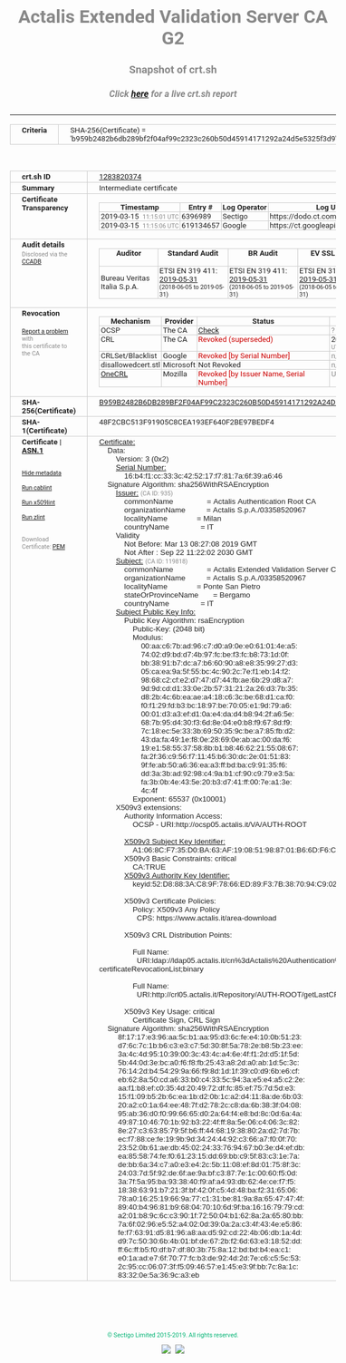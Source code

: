 # Actalis Extended Validation Server CA G2
### Snapshot of crt.sh
##### Click [here](https://crt.sh/?q=B959B2482B6DB289BF2F04AF99C2323C260B50D45914171292A24D5E5325F3D9) for a live crt.sh report

---
<!DOCTYPE HTML PUBLIC "-//W3C//DTD HTML 4.0 Transitional//EN">
<HTML>
<HEAD>
  <META http-equiv="Content-Type" content="text/html; charset=UTF-8">
  <TITLE>crt.sh | b959b2482b6db289bf2f04af99c2323c260b50d45914171292a24d5e5325f3d9</TITLE>
  <META name="description" content="Free CT Log Certificate Search Tool from Sectigo (formerly Comodo CA)">
  <META name="keywords" content="crt.sh, CT, Certificate Transparency, Certificate Search, SSL Certificate, Sectigo, Comodo CA">
  <LINK href="//fonts.googleapis.com/css?family=Roboto+Mono|Roboto:400,400i,700,700i" rel="stylesheet">
  <STYLE type="text/css">
    a {
      white-space: nowrap;
    }
    body {
      color: #888888;
      font: 12pt Roboto, sans-serif;
      padding-top: 10px;
      text-align: center
    }
    form {
      margin: 0px
    }
    span {
      border-radius: 10px
    }
    span.heading {
      color: #888888;
      font: 12pt Roboto, sans-serif
    }
    span.title {
      background-color: #00B373;
      color: #FFFFFF;
      font: bold 18pt Roboto, sans-serif;
      padding: 0px 5px
    }
    span.text {
      color: #888888;
      font: 10pt Roboto, sans-serif
    }
    span.whiteongrey {
      background-color: #D9D9D6;
      color: #FFFFFF;
      font: bold 18pt Roboto, sans-serif;
      padding: 0px 5px
    }
    table {
      border-collapse: collapse;
      color: #222222;
      font: 10pt Roboto, sans-serif;
      margin-left: auto;
      margin-right: auto
    }
    table.options {
      border: none;
      margin-left: 10px
    }
    td, th {
      border: 1px solid #CCCCCC;
      padding: 0px 2px;
      text-align: left;
      vertical-align: top
    }
    td.outer, th.outer {
      border: 1px solid #CCCCCC;
      padding: 2px 20px;
      text-align: left
    }
    th.heading {
      color: #888888;
      font: bold italic 12pt Roboto, sans-serif;
      padding: 20px 0px 0px;
      text-align: center
    }
    th.options, td.options {
      border: none;
      vertical-align: middle
    }
    td.text {
      font: 10pt "Roboto Mono", sans-serif;
      padding: 2px 20px
    }
    td.heading {
      border: none;
      color: #888888;
      font: 12pt Roboto, sans-serif;
      padding-top: 20px;
      text-align: center
    }
    table.lint td, th {
      text-align: center
    }
    .button {
      background-color: #00B373;
      border-radius: 10px;
      color: #FFFFFF;
      font: bold 13pt Roboto, sans-serif
    }
    .copyright {
      font: 8pt Roboto, sans-serif;
      color: #00B373
    }
    .input {
      border: 1px solid #888888;
      font-weight: bold;
      text-align: center
    }
    .small {
      font: 8pt Roboto, sans-serif;
      color: #888888
    }
    .error {
      background-color: #FFDFDF;
      color: #CC0000;
      font-weight: bold
    }
    .fatal {
      background-color: #0000AA;
      color: #FFFFFF;
      font-weight: bold
    }
    .notice {
      background-color: #FFFFDF;
      color: #606000
    }
    .warning {
      background-color: #FFEFDF;
      color: #DF6000
    }
  </STYLE>
</HEAD>
<BODY>

<TABLE>
  <TR>
    <TH class="outer">Criteria</TH>
    <TD class="outer">SHA-256(Certificate) = 'b959b2482b6db289bf2f04af99c2323c260b50d45914171292a24d5e5325f3d9'</TD>
  </TR>
</TABLE>
<BR>
<TABLE>
  <TR>
    <TH class="outer">crt.sh ID</TH>
    <TD class="outer"><A href="?id=1283820374">1283820374</A></TD>
  </TR>
  <TR>
    <TH class="outer">Summary</TH>
    <TD class="outer">Intermediate certificate</TD>
  </TR>
  <TR>
    <TH class="outer">Certificate<BR>Transparency</TH>
    <TD class="outer">
<TABLE class="options" style="margin-left:0px">
  <TR>
    <TH>Timestamp</TH>
    <TH>Entry #</TH>
    <TH>Log Operator</TH>
    <TH>Log URL</TH>
  </TR>
  <TR>
    <TD>2019-03-15&nbsp; <FONT class="small">11:15:01 UTC</FONT></TD>
    <TD>6396989</TD>
    <TD>Sectigo</TD>
    <TD>https://dodo.ct.comodo.com</TD>
  </TR>
  <TR>
    <TD>2019-03-15&nbsp; <FONT class="small">11:15:06 UTC</FONT></TD>
    <TD>619134657</TD>
    <TD>Google</TD>
    <TD>https://ct.googleapis.com/rocketeer</TD>
  </TR>
</TABLE>
    </TD>
  </TR>
  <TR>
    <TH class="outer">Audit details<BR>
      <DIV class="small" style="padding-top:3px">Disclosed via the
        <A href="//ccadb-public.secure.force.com/mozilla/PublicAllIntermediateCerts" target="_blank">CCADB</A></DIV>
    </TH>
    <TD class="outer">
<TABLE class="options" style="margin-left:0px">
  <TR>
    <TH>Auditor</TH>
    <TH>Standard Audit</TH>
    <TH>BR Audit</TH>
    <TH>EV SSL Audit</TH>
    <TH>Documents</TH>
    <TH>CCADB</TH>
    <TH>Root Owner / Certificate</TH>
  </TR>
  <TR>
    <TD style="vertical-align:middle">Bureau Veritas Italia S.p.A.</TD>
    <TD>ETSI EN 319 411:
      <A href="https://www.actalis.it/documenti-en/actalisca_audit_statement_2019.aspx" target="_blank">2019-05-31</A>
      <BR><FONT style="font-size:8pt">(2018-06-05 to 2019-05-31)</FONT></TD>
    <TD>ETSI EN 319 411:
      <A href="https://www.actalis.it/documenti-en/actalisca_audit_statement_2019.aspx" target="_blank">2019-05-31</A>
      <BR><FONT style="font-size:8pt">(2018-06-05 to 2019-05-31)</FONT></TD>
    <TD>ETSI EN 319 411:
      <A href="https://www.actalis.it/documenti-en/actalisca_audit_statement_2019.aspx" target="_blank">2019-05-31</A>
      <BR><FONT style="font-size:8pt">(2018-06-05 to 2019-05-31)</FONT></TD>
    <TD>
      <A href="https://www.actalis.it/documenti-en/cps_for_ssl_server_and_code_signing_en.aspx" target="blank">CP</A>
      <A href="https://www.actalis.it/documenti-en/cps_for_ssl_server_and_code_signing_en.aspx" target="blank">CPS</A>
    </TD>
    <TD><A href="//ccadb.force.com/0011J00001MmMWnQAN" target="_blank">0011J00001MmMWnQAN</A></TD>
    <TD><A href="/?id=673162">Actalis</A></TD>
  </TR>
</TABLE>
    </TD>
  </TR>
  <TR>
    <TH class="outer">Revocation<BR><BR>
      <DIV class="small" style="padding-top:3px"><A href="?id=1283820374&opt=problemreporting">Report a problem</A> with<BR>this certificate to the CA</DIV></TH>
    <TD class="outer">
      <TABLE class="options" style="margin-left:0px">
        <TR>
          <TH>Mechanism</TH>
          <TH>Provider</TH>
          <TH>Status</TH>
          <TH>Revocation Date</TH>
          <TH>Last Observed in CRL</TH>
          <TH>Last Checked <SPAN style="color:#CC0000;vertical-align:middle;font-size:70%;font-weight:normal">(Error)</SPAN></TH>
        </TR>
        <TR>
          <TD>OCSP</TD>
          <TD>The CA</TD>
          <TD><A href="?id=1283820374&opt=ocsp">Check</A></TD>
          <TD><SPAN style="color:#888888">?</SPAN></TD>
          <TD><SPAN style="color:#888888">n/a</SPAN></TD>
          <TD><SPAN style="color:#888888">?</SPAN></TD>
        </TR>
        <TR>
          <TD>CRL</TD>
          <TD>The CA</TD>
          <TD><SPAN style="color:#CC0000">Revoked (superseded)</SPAN></TD><TD>2019-03-19&nbsp; <FONT class="small">07:43:38 UTC</FONT></TD><TD>2019-10-18&nbsp; <FONT class="small">09:24:07 UTC</FONT></TD><TD>2019-12-04&nbsp; <FONT class="small">17:11:32 UTC</FONT></TD>
        </TR>
        <TR>
          <TD>CRLSet/Blacklist</TD>
          <TD>Google</TD>
          <TD><SPAN style="color:#CC0000">Revoked [by Serial Number]</SPAN></TD>
          <TD><SPAN style="color:#888888">n/a</SPAN></TD>
          <TD><SPAN style="color:#888888">n/a</SPAN></TD>
          <TD><SPAN style="color:#888888">n/a</SPAN></TD>
        </TR>
        <TR>
          <TD>disallowedcert.stl</TD>
          <TD>Microsoft</TD>
          <TD>Not Revoked</TD>
          <TD><SPAN style="color:#888888">n/a</SPAN></TD>
          <TD><SPAN style="color:#888888">n/a</SPAN></TD>
          <TD><SPAN style="color:#888888">n/a</SPAN></TD>
        </TR>
        <TR>
          <TD><A href="/mozilla-onecrl" target="_blank">OneCRL</A></TD>
          <TD>Mozilla</TD>
          <TD><SPAN style="color:#CC0000">Revoked [by Issuer Name, Serial Number]</SPAN></TD><TD><SPAN style="color:#888888">Unknown</SPAN></TD>
          <TD><SPAN style="color:#888888">n/a</SPAN></TD>
          <TD><SPAN style="color:#888888">n/a</SPAN></TD>
        </TR>
      </TABLE>
    </TD>
  </TR>
  <TR>
    <TH class="outer">SHA-256(Certificate)</TH>
    <TD class="outer"><A href="//censys.io/certificates/b959b2482b6db289bf2f04af99c2323c260b50d45914171292a24d5e5325f3d9">B959B2482B6DB289BF2F04AF99C2323C260B50D45914171292A24D5E5325F3D9</A></TD>
  </TR>
  <TR>
    <TH class="outer">SHA-1(Certificate)</TH>
    <TD class="outer">48F2CBC513F91905C8CEA193EF640F2BE97BEDF4</TD>
  </TR>
  <TR>
    <TH class="outer">Certificate | <A href="?asn1=1283820374">ASN.1</A>
      <SPAN class="small"><BR>
      <BR><BR><A href="?id=1283820374&opt=nometadata">Hide metadata</A>
      <BR><BR><A href="?id=1283820374&opt=cablint">Run cablint</A>
      <BR><BR><A href="?id=1283820374&opt=x509lint">Run x509lint</A>
      <BR><BR><A href="?id=1283820374&opt=zlint">Run zlint</A>
      <BR><BR><BR>Download Certificate: <A href="?d=1283820374">PEM</A>
      </SPAN>
    </TH>
    <TD class="text"><A href="?d=1283820374">Certificate:</A><BR>&nbsp;&nbsp;&nbsp;&nbsp;Data:<BR>&nbsp;&nbsp;&nbsp;&nbsp;&nbsp;&nbsp;&nbsp;&nbsp;Version:&nbsp;3&nbsp;(0x2)<BR>&nbsp;&nbsp;&nbsp;&nbsp;&nbsp;&nbsp;&nbsp;&nbsp;<A href="?serial=16b4f1cc333c425217f7817a6f39a646">Serial&nbsp;Number:</A><BR>&nbsp;&nbsp;&nbsp;&nbsp;&nbsp;&nbsp;&nbsp;&nbsp;&nbsp;&nbsp;&nbsp;&nbsp;16:b4:f1:cc:33:3c:42:52:17:f7:81:7a:6f:39:a6:46<BR>&nbsp;&nbsp;&nbsp;&nbsp;Signature&nbsp;Algorithm:&nbsp;sha256WithRSAEncryption<BR>&nbsp;&nbsp;&nbsp;&nbsp;&nbsp;&nbsp;&nbsp;&nbsp;<A href="?caid=935">Issuer:</A> <SPAN class="small">(CA ID: 935)</SPAN><BR>&nbsp;&nbsp;&nbsp;&nbsp;&nbsp;&nbsp;&nbsp;&nbsp;&nbsp;&nbsp;&nbsp;&nbsp;commonName&nbsp;&nbsp;&nbsp;&nbsp;&nbsp;&nbsp;&nbsp;&nbsp;&nbsp;&nbsp;&nbsp;&nbsp;&nbsp;&nbsp;&nbsp;&nbsp;=&nbsp;Actalis&nbsp;Authentication&nbsp;Root&nbsp;CA<BR>&nbsp;&nbsp;&nbsp;&nbsp;&nbsp;&nbsp;&nbsp;&nbsp;&nbsp;&nbsp;&nbsp;&nbsp;organizationName&nbsp;&nbsp;&nbsp;&nbsp;&nbsp;&nbsp;&nbsp;&nbsp;&nbsp;&nbsp;=&nbsp;Actalis&nbsp;S.p.A./03358520967<BR>&nbsp;&nbsp;&nbsp;&nbsp;&nbsp;&nbsp;&nbsp;&nbsp;&nbsp;&nbsp;&nbsp;&nbsp;localityName&nbsp;&nbsp;&nbsp;&nbsp;&nbsp;&nbsp;&nbsp;&nbsp;&nbsp;&nbsp;&nbsp;&nbsp;&nbsp;&nbsp;=&nbsp;Milan<BR>&nbsp;&nbsp;&nbsp;&nbsp;&nbsp;&nbsp;&nbsp;&nbsp;&nbsp;&nbsp;&nbsp;&nbsp;countryName&nbsp;&nbsp;&nbsp;&nbsp;&nbsp;&nbsp;&nbsp;&nbsp;&nbsp;&nbsp;&nbsp;&nbsp;&nbsp;&nbsp;&nbsp;=&nbsp;IT<BR>&nbsp;&nbsp;&nbsp;&nbsp;&nbsp;&nbsp;&nbsp;&nbsp;Validity<BR>&nbsp;&nbsp;&nbsp;&nbsp;&nbsp;&nbsp;&nbsp;&nbsp;&nbsp;&nbsp;&nbsp;&nbsp;Not&nbsp;Before:&nbsp;Mar&nbsp;13&nbsp;08:27:08&nbsp;2019&nbsp;GMT<BR>&nbsp;&nbsp;&nbsp;&nbsp;&nbsp;&nbsp;&nbsp;&nbsp;&nbsp;&nbsp;&nbsp;&nbsp;Not&nbsp;After&nbsp;:&nbsp;Sep&nbsp;22&nbsp;11:22:02&nbsp;2030&nbsp;GMT<BR>&nbsp;&nbsp;&nbsp;&nbsp;&nbsp;&nbsp;&nbsp;&nbsp;<A href="?caid=119818">Subject:</A> <SPAN class="small">(CA ID: 119818)</SPAN><BR>&nbsp;&nbsp;&nbsp;&nbsp;&nbsp;&nbsp;&nbsp;&nbsp;&nbsp;&nbsp;&nbsp;&nbsp;commonName&nbsp;&nbsp;&nbsp;&nbsp;&nbsp;&nbsp;&nbsp;&nbsp;&nbsp;&nbsp;&nbsp;&nbsp;&nbsp;&nbsp;&nbsp;&nbsp;=&nbsp;Actalis&nbsp;Extended&nbsp;Validation&nbsp;Server&nbsp;CA&nbsp;G2<BR>&nbsp;&nbsp;&nbsp;&nbsp;&nbsp;&nbsp;&nbsp;&nbsp;&nbsp;&nbsp;&nbsp;&nbsp;organizationName&nbsp;&nbsp;&nbsp;&nbsp;&nbsp;&nbsp;&nbsp;&nbsp;&nbsp;&nbsp;=&nbsp;Actalis&nbsp;S.p.A./03358520967<BR>&nbsp;&nbsp;&nbsp;&nbsp;&nbsp;&nbsp;&nbsp;&nbsp;&nbsp;&nbsp;&nbsp;&nbsp;localityName&nbsp;&nbsp;&nbsp;&nbsp;&nbsp;&nbsp;&nbsp;&nbsp;&nbsp;&nbsp;&nbsp;&nbsp;&nbsp;&nbsp;=&nbsp;Ponte&nbsp;San&nbsp;Pietro<BR>&nbsp;&nbsp;&nbsp;&nbsp;&nbsp;&nbsp;&nbsp;&nbsp;&nbsp;&nbsp;&nbsp;&nbsp;stateOrProvinceName&nbsp;&nbsp;&nbsp;&nbsp;&nbsp;&nbsp;&nbsp;=&nbsp;Bergamo<BR>&nbsp;&nbsp;&nbsp;&nbsp;&nbsp;&nbsp;&nbsp;&nbsp;&nbsp;&nbsp;&nbsp;&nbsp;countryName&nbsp;&nbsp;&nbsp;&nbsp;&nbsp;&nbsp;&nbsp;&nbsp;&nbsp;&nbsp;&nbsp;&nbsp;&nbsp;&nbsp;&nbsp;=&nbsp;IT<BR>&nbsp;&nbsp;&nbsp;&nbsp;&nbsp;&nbsp;&nbsp;&nbsp;<A href="?spkisha256=ec171e0ade3b9c15300346a9b3200532b030644b4eb09d077020700632245ccb">Subject&nbsp;Public&nbsp;Key&nbsp;Info:</A><BR>&nbsp;&nbsp;&nbsp;&nbsp;&nbsp;&nbsp;&nbsp;&nbsp;&nbsp;&nbsp;&nbsp;&nbsp;Public&nbsp;Key&nbsp;Algorithm:&nbsp;rsaEncryption<BR>&nbsp;&nbsp;&nbsp;&nbsp;&nbsp;&nbsp;&nbsp;&nbsp;&nbsp;&nbsp;&nbsp;&nbsp;&nbsp;&nbsp;&nbsp;&nbsp;Public-Key:&nbsp;(2048&nbsp;bit)<BR>&nbsp;&nbsp;&nbsp;&nbsp;&nbsp;&nbsp;&nbsp;&nbsp;&nbsp;&nbsp;&nbsp;&nbsp;&nbsp;&nbsp;&nbsp;&nbsp;Modulus:<BR>&nbsp;&nbsp;&nbsp;&nbsp;&nbsp;&nbsp;&nbsp;&nbsp;&nbsp;&nbsp;&nbsp;&nbsp;&nbsp;&nbsp;&nbsp;&nbsp;&nbsp;&nbsp;&nbsp;&nbsp;00:aa:c6:7b:ad:96:c7:d0:a9:0e:e0:61:01:4e:a5:<BR>&nbsp;&nbsp;&nbsp;&nbsp;&nbsp;&nbsp;&nbsp;&nbsp;&nbsp;&nbsp;&nbsp;&nbsp;&nbsp;&nbsp;&nbsp;&nbsp;&nbsp;&nbsp;&nbsp;&nbsp;74:02:d9:bd:d7:4b:97:fc:be:f3:fc:b8:73:1d:0f:<BR>&nbsp;&nbsp;&nbsp;&nbsp;&nbsp;&nbsp;&nbsp;&nbsp;&nbsp;&nbsp;&nbsp;&nbsp;&nbsp;&nbsp;&nbsp;&nbsp;&nbsp;&nbsp;&nbsp;&nbsp;bb:38:91:b7:dc:a7:b6:60:90:a8:e8:35:99:27:d3:<BR>&nbsp;&nbsp;&nbsp;&nbsp;&nbsp;&nbsp;&nbsp;&nbsp;&nbsp;&nbsp;&nbsp;&nbsp;&nbsp;&nbsp;&nbsp;&nbsp;&nbsp;&nbsp;&nbsp;&nbsp;05:ca:ea:9a:5f:55:bc:4c:90:2c:7e:f1:eb:14:f2:<BR>&nbsp;&nbsp;&nbsp;&nbsp;&nbsp;&nbsp;&nbsp;&nbsp;&nbsp;&nbsp;&nbsp;&nbsp;&nbsp;&nbsp;&nbsp;&nbsp;&nbsp;&nbsp;&nbsp;&nbsp;98:68:c2:cf:e2:d7:47:d7:44:fb:ae:6b:29:d8:a7:<BR>&nbsp;&nbsp;&nbsp;&nbsp;&nbsp;&nbsp;&nbsp;&nbsp;&nbsp;&nbsp;&nbsp;&nbsp;&nbsp;&nbsp;&nbsp;&nbsp;&nbsp;&nbsp;&nbsp;&nbsp;9d:9d:cd:d1:33:0e:2b:57:31:21:2a:26:d3:7b:35:<BR>&nbsp;&nbsp;&nbsp;&nbsp;&nbsp;&nbsp;&nbsp;&nbsp;&nbsp;&nbsp;&nbsp;&nbsp;&nbsp;&nbsp;&nbsp;&nbsp;&nbsp;&nbsp;&nbsp;&nbsp;d8:2b:4c:6b:ea:ae:a4:18:c6:3c:be:68:d1:ca:f0:<BR>&nbsp;&nbsp;&nbsp;&nbsp;&nbsp;&nbsp;&nbsp;&nbsp;&nbsp;&nbsp;&nbsp;&nbsp;&nbsp;&nbsp;&nbsp;&nbsp;&nbsp;&nbsp;&nbsp;&nbsp;f0:f1:29:fd:b3:bc:18:97:be:70:05:e1:9d:79:a6:<BR>&nbsp;&nbsp;&nbsp;&nbsp;&nbsp;&nbsp;&nbsp;&nbsp;&nbsp;&nbsp;&nbsp;&nbsp;&nbsp;&nbsp;&nbsp;&nbsp;&nbsp;&nbsp;&nbsp;&nbsp;00:01:d3:a3:ef:d1:0a:e4:da:d4:b8:94:2f:a6:5e:<BR>&nbsp;&nbsp;&nbsp;&nbsp;&nbsp;&nbsp;&nbsp;&nbsp;&nbsp;&nbsp;&nbsp;&nbsp;&nbsp;&nbsp;&nbsp;&nbsp;&nbsp;&nbsp;&nbsp;&nbsp;68:7b:95:d4:30:f3:6d:8e:04:e0:b8:f9:67:8d:f9:<BR>&nbsp;&nbsp;&nbsp;&nbsp;&nbsp;&nbsp;&nbsp;&nbsp;&nbsp;&nbsp;&nbsp;&nbsp;&nbsp;&nbsp;&nbsp;&nbsp;&nbsp;&nbsp;&nbsp;&nbsp;7c:18:ec:5e:33:3b:69:50:35:9c:be:a7:85:fb:d2:<BR>&nbsp;&nbsp;&nbsp;&nbsp;&nbsp;&nbsp;&nbsp;&nbsp;&nbsp;&nbsp;&nbsp;&nbsp;&nbsp;&nbsp;&nbsp;&nbsp;&nbsp;&nbsp;&nbsp;&nbsp;43:da:fa:49:1e:f8:0e:28:69:0e:ab:ac:00:da:f6:<BR>&nbsp;&nbsp;&nbsp;&nbsp;&nbsp;&nbsp;&nbsp;&nbsp;&nbsp;&nbsp;&nbsp;&nbsp;&nbsp;&nbsp;&nbsp;&nbsp;&nbsp;&nbsp;&nbsp;&nbsp;19:e1:58:55:37:58:8b:b1:b8:46:62:21:55:08:67:<BR>&nbsp;&nbsp;&nbsp;&nbsp;&nbsp;&nbsp;&nbsp;&nbsp;&nbsp;&nbsp;&nbsp;&nbsp;&nbsp;&nbsp;&nbsp;&nbsp;&nbsp;&nbsp;&nbsp;&nbsp;fa:2f:36:c9:56:f7:11:45:b6:30:dc:2e:01:51:83:<BR>&nbsp;&nbsp;&nbsp;&nbsp;&nbsp;&nbsp;&nbsp;&nbsp;&nbsp;&nbsp;&nbsp;&nbsp;&nbsp;&nbsp;&nbsp;&nbsp;&nbsp;&nbsp;&nbsp;&nbsp;9f:fe:ab:50:a6:36:ea:a3:ff:bd:ba:c9:91:35:f6:<BR>&nbsp;&nbsp;&nbsp;&nbsp;&nbsp;&nbsp;&nbsp;&nbsp;&nbsp;&nbsp;&nbsp;&nbsp;&nbsp;&nbsp;&nbsp;&nbsp;&nbsp;&nbsp;&nbsp;&nbsp;dd:3a:3b:ad:92:98:c4:9a:b1:cf:90:c9:79:e3:5a:<BR>&nbsp;&nbsp;&nbsp;&nbsp;&nbsp;&nbsp;&nbsp;&nbsp;&nbsp;&nbsp;&nbsp;&nbsp;&nbsp;&nbsp;&nbsp;&nbsp;&nbsp;&nbsp;&nbsp;&nbsp;fa:3b:0b:4e:43:5e:20:b3:d7:41:ff:00:7e:a1:3e:<BR>&nbsp;&nbsp;&nbsp;&nbsp;&nbsp;&nbsp;&nbsp;&nbsp;&nbsp;&nbsp;&nbsp;&nbsp;&nbsp;&nbsp;&nbsp;&nbsp;&nbsp;&nbsp;&nbsp;&nbsp;4c:4f<BR>&nbsp;&nbsp;&nbsp;&nbsp;&nbsp;&nbsp;&nbsp;&nbsp;&nbsp;&nbsp;&nbsp;&nbsp;&nbsp;&nbsp;&nbsp;&nbsp;Exponent:&nbsp;65537&nbsp;(0x10001)<BR>&nbsp;&nbsp;&nbsp;&nbsp;&nbsp;&nbsp;&nbsp;&nbsp;X509v3&nbsp;extensions:<BR>&nbsp;&nbsp;&nbsp;&nbsp;&nbsp;&nbsp;&nbsp;&nbsp;&nbsp;&nbsp;&nbsp;&nbsp;Authority&nbsp;Information&nbsp;Access:&nbsp;<BR>&nbsp;&nbsp;&nbsp;&nbsp;&nbsp;&nbsp;&nbsp;&nbsp;&nbsp;&nbsp;&nbsp;&nbsp;&nbsp;&nbsp;&nbsp;&nbsp;OCSP&nbsp;-&nbsp;URI:http://ocsp05.actalis.it/VA/AUTH-ROOT<BR><BR>&nbsp;&nbsp;&nbsp;&nbsp;&nbsp;&nbsp;&nbsp;&nbsp;&nbsp;&nbsp;&nbsp;&nbsp;<A href="?ski=a1068cf735d0ba63af190851988701b66df6ccde">X509v3&nbsp;Subject&nbsp;Key&nbsp;Identifier:</A><BR>&nbsp;&nbsp;&nbsp;&nbsp;&nbsp;&nbsp;&nbsp;&nbsp;&nbsp;&nbsp;&nbsp;&nbsp;&nbsp;&nbsp;&nbsp;&nbsp;A1:06:8C:F7:35:D0:BA:63:AF:19:08:51:98:87:01:B6:6D:F6:CC:DE<BR>&nbsp;&nbsp;&nbsp;&nbsp;&nbsp;&nbsp;&nbsp;&nbsp;&nbsp;&nbsp;&nbsp;&nbsp;X509v3&nbsp;Basic&nbsp;Constraints:&nbsp;critical<BR>&nbsp;&nbsp;&nbsp;&nbsp;&nbsp;&nbsp;&nbsp;&nbsp;&nbsp;&nbsp;&nbsp;&nbsp;&nbsp;&nbsp;&nbsp;&nbsp;CA:TRUE<BR>&nbsp;&nbsp;&nbsp;&nbsp;&nbsp;&nbsp;&nbsp;&nbsp;&nbsp;&nbsp;&nbsp;&nbsp;<A href="?ski=52d8883ac89f7866ed89f37b387094c9020236d0">X509v3&nbsp;Authority&nbsp;Key&nbsp;Identifier:</A><BR>&nbsp;&nbsp;&nbsp;&nbsp;&nbsp;&nbsp;&nbsp;&nbsp;&nbsp;&nbsp;&nbsp;&nbsp;&nbsp;&nbsp;&nbsp;&nbsp;keyid:52:D8:88:3A:C8:9F:78:66:ED:89:F3:7B:38:70:94:C9:02:02:36:D0<BR><BR>&nbsp;&nbsp;&nbsp;&nbsp;&nbsp;&nbsp;&nbsp;&nbsp;&nbsp;&nbsp;&nbsp;&nbsp;X509v3&nbsp;Certificate&nbsp;Policies:&nbsp;<BR>&nbsp;&nbsp;&nbsp;&nbsp;&nbsp;&nbsp;&nbsp;&nbsp;&nbsp;&nbsp;&nbsp;&nbsp;&nbsp;&nbsp;&nbsp;&nbsp;Policy:&nbsp;X509v3&nbsp;Any&nbsp;Policy<BR>&nbsp;&nbsp;&nbsp;&nbsp;&nbsp;&nbsp;&nbsp;&nbsp;&nbsp;&nbsp;&nbsp;&nbsp;&nbsp;&nbsp;&nbsp;&nbsp;&nbsp;&nbsp;CPS:&nbsp;https://www.actalis.it/area-download<BR><BR>&nbsp;&nbsp;&nbsp;&nbsp;&nbsp;&nbsp;&nbsp;&nbsp;&nbsp;&nbsp;&nbsp;&nbsp;X509v3&nbsp;CRL&nbsp;Distribution&nbsp;Points:&nbsp;<BR><BR>&nbsp;&nbsp;&nbsp;&nbsp;&nbsp;&nbsp;&nbsp;&nbsp;&nbsp;&nbsp;&nbsp;&nbsp;&nbsp;&nbsp;&nbsp;&nbsp;Full&nbsp;Name:<BR>&nbsp;&nbsp;&nbsp;&nbsp;&nbsp;&nbsp;&nbsp;&nbsp;&nbsp;&nbsp;&nbsp;&nbsp;&nbsp;&nbsp;&nbsp;&nbsp;&nbsp;&nbsp;URI:ldap://ldap05.actalis.it/cn%3dActalis%20Authentication%20Root%20CA,o%3dActalis%20S.p.A.%2f03358520967,c%3dIT?certificateRevocationList;binary<BR><BR>&nbsp;&nbsp;&nbsp;&nbsp;&nbsp;&nbsp;&nbsp;&nbsp;&nbsp;&nbsp;&nbsp;&nbsp;&nbsp;&nbsp;&nbsp;&nbsp;Full&nbsp;Name:<BR>&nbsp;&nbsp;&nbsp;&nbsp;&nbsp;&nbsp;&nbsp;&nbsp;&nbsp;&nbsp;&nbsp;&nbsp;&nbsp;&nbsp;&nbsp;&nbsp;&nbsp;&nbsp;URI:http://crl05.actalis.it/Repository/AUTH-ROOT/getLastCRL<BR><BR>&nbsp;&nbsp;&nbsp;&nbsp;&nbsp;&nbsp;&nbsp;&nbsp;&nbsp;&nbsp;&nbsp;&nbsp;X509v3&nbsp;Key&nbsp;Usage:&nbsp;critical<BR>&nbsp;&nbsp;&nbsp;&nbsp;&nbsp;&nbsp;&nbsp;&nbsp;&nbsp;&nbsp;&nbsp;&nbsp;&nbsp;&nbsp;&nbsp;&nbsp;Certificate&nbsp;Sign,&nbsp;CRL&nbsp;Sign<BR>&nbsp;&nbsp;&nbsp;&nbsp;Signature&nbsp;Algorithm:&nbsp;sha256WithRSAEncryption<BR>&nbsp;&nbsp;&nbsp;&nbsp;&nbsp;&nbsp;&nbsp;&nbsp;&nbsp;8f:17:17:e3:96:aa:5c:b1:aa:95:d3:6c:fe:e4:10:0b:51:23:<BR>&nbsp;&nbsp;&nbsp;&nbsp;&nbsp;&nbsp;&nbsp;&nbsp;&nbsp;d7:6c:7c:1b:b6:c3:e3:c7:5d:30:8f:5a:78:2e:b8:5b:23:ee:<BR>&nbsp;&nbsp;&nbsp;&nbsp;&nbsp;&nbsp;&nbsp;&nbsp;&nbsp;3a:4c:4d:95:10:39:00:3c:43:4c:a4:6e:4f:f1:2d:d5:1f:5d:<BR>&nbsp;&nbsp;&nbsp;&nbsp;&nbsp;&nbsp;&nbsp;&nbsp;&nbsp;5b:44:0d:3e:bc:a0:f6:f8:fb:25:43:a8:2d:a0:ab:1d:5c:3c:<BR>&nbsp;&nbsp;&nbsp;&nbsp;&nbsp;&nbsp;&nbsp;&nbsp;&nbsp;76:14:2d:b4:54:29:9a:66:f9:8d:1d:1f:39:c0:d9:6b:e6:cf:<BR>&nbsp;&nbsp;&nbsp;&nbsp;&nbsp;&nbsp;&nbsp;&nbsp;&nbsp;eb:62:8a:50:cd:a6:33:b0:c4:33:5c:94:3a:e5:e4:a5:c2:2e:<BR>&nbsp;&nbsp;&nbsp;&nbsp;&nbsp;&nbsp;&nbsp;&nbsp;&nbsp;aa:f1:b8:ef:c0:35:4d:20:49:72:df:fc:85:ef:75:7d:5d:e3:<BR>&nbsp;&nbsp;&nbsp;&nbsp;&nbsp;&nbsp;&nbsp;&nbsp;&nbsp;15:f1:09:b5:2b:6c:ea:1b:d2:0b:1c:a2:d4:11:8a:de:6b:03:<BR>&nbsp;&nbsp;&nbsp;&nbsp;&nbsp;&nbsp;&nbsp;&nbsp;&nbsp;20:a2:c0:1a:64:ee:48:7f:d2:78:2c:c8:da:6b:38:3f:04:08:<BR>&nbsp;&nbsp;&nbsp;&nbsp;&nbsp;&nbsp;&nbsp;&nbsp;&nbsp;95:ab:36:d0:f0:99:66:65:d0:2a:64:f4:e8:bd:8c:0d:6a:4a:<BR>&nbsp;&nbsp;&nbsp;&nbsp;&nbsp;&nbsp;&nbsp;&nbsp;&nbsp;49:87:10:46:70:1b:92:b3:22:4f:ff:8a:5e:06:c4:06:3c:82:<BR>&nbsp;&nbsp;&nbsp;&nbsp;&nbsp;&nbsp;&nbsp;&nbsp;&nbsp;8e:27:c3:63:85:79:5f:b6:ff:44:68:19:38:80:2a:d2:7d:7b:<BR>&nbsp;&nbsp;&nbsp;&nbsp;&nbsp;&nbsp;&nbsp;&nbsp;&nbsp;ec:f7:88:ce:fe:19:9b:9d:34:24:44:92:c3:66:a7:f0:0f:70:<BR>&nbsp;&nbsp;&nbsp;&nbsp;&nbsp;&nbsp;&nbsp;&nbsp;&nbsp;23:52:0b:61:ae:db:45:02:24:33:76:94:67:b0:3e:d4:ef:db:<BR>&nbsp;&nbsp;&nbsp;&nbsp;&nbsp;&nbsp;&nbsp;&nbsp;&nbsp;ea:85:58:74:fe:f0:61:23:15:dd:69:bb:c9:5f:83:c3:1e:7a:<BR>&nbsp;&nbsp;&nbsp;&nbsp;&nbsp;&nbsp;&nbsp;&nbsp;&nbsp;de:bb:6a:34:c7:a0:e3:e4:2c:5b:11:08:ef:8d:01:75:8f:3c:<BR>&nbsp;&nbsp;&nbsp;&nbsp;&nbsp;&nbsp;&nbsp;&nbsp;&nbsp;24:03:7d:5f:92:de:6f:ae:9a:bf:c3:87:7e:1c:00:60:f5:0d:<BR>&nbsp;&nbsp;&nbsp;&nbsp;&nbsp;&nbsp;&nbsp;&nbsp;&nbsp;3a:7f:5a:95:ba:93:38:40:f9:af:a4:93:db:62:4e:ce:f7:f5:<BR>&nbsp;&nbsp;&nbsp;&nbsp;&nbsp;&nbsp;&nbsp;&nbsp;&nbsp;18:38:63:91:b7:21:3f:bf:42:0f:c5:4d:48:ba:f2:31:65:06:<BR>&nbsp;&nbsp;&nbsp;&nbsp;&nbsp;&nbsp;&nbsp;&nbsp;&nbsp;78:a0:16:25:19:66:9a:77:c1:31:be:81:9a:8a:65:47:47:4f:<BR>&nbsp;&nbsp;&nbsp;&nbsp;&nbsp;&nbsp;&nbsp;&nbsp;&nbsp;89:40:b4:96:81:b9:68:04:70:10:6d:9f:ba:16:16:79:79:cd:<BR>&nbsp;&nbsp;&nbsp;&nbsp;&nbsp;&nbsp;&nbsp;&nbsp;&nbsp;a2:01:b8:9c:6c:c3:90:1f:72:50:04:b1:62:8a:2a:65:80:bb:<BR>&nbsp;&nbsp;&nbsp;&nbsp;&nbsp;&nbsp;&nbsp;&nbsp;&nbsp;7a:6f:02:96:e5:52:a4:02:0d:39:0a:2a:c3:4f:43:4e:e5:86:<BR>&nbsp;&nbsp;&nbsp;&nbsp;&nbsp;&nbsp;&nbsp;&nbsp;&nbsp;fe:f7:63:91:d5:81:96:a8:aa:d5:92:cd:22:4b:06:db:1a:4d:<BR>&nbsp;&nbsp;&nbsp;&nbsp;&nbsp;&nbsp;&nbsp;&nbsp;&nbsp;d9:7c:50:30:6b:4b:01:bf:de:67:2b:f2:6d:63:e3:18:52:dd:<BR>&nbsp;&nbsp;&nbsp;&nbsp;&nbsp;&nbsp;&nbsp;&nbsp;&nbsp;ff:6c:ff:b5:f0:df:b7:df:80:3b:75:8a:12:bd:bd:b4:ea:c1:<BR>&nbsp;&nbsp;&nbsp;&nbsp;&nbsp;&nbsp;&nbsp;&nbsp;&nbsp;e0:1a:ad:e7:6f:70:77:fc:b3:de:92:4d:2d:7e:c6:c5:5c:53:<BR>&nbsp;&nbsp;&nbsp;&nbsp;&nbsp;&nbsp;&nbsp;&nbsp;&nbsp;2c:95:cc:06:07:3f:f5:09:46:57:e1:45:e3:9f:bb:7c:8a:1c:<BR>&nbsp;&nbsp;&nbsp;&nbsp;&nbsp;&nbsp;&nbsp;&nbsp;&nbsp;83:32:0e:5a:36:9c:a3:eb<BR>    </TD>
  </TR>
</TABLE>

  <BR><BR><BR>

  <P class="copyright">&copy; Sectigo Limited 2015-2019. All rights reserved.</P>
  <DIV>
    <A href="https://sectigo.com/"><IMG src="/sectigo_s.png"></A>
    &nbsp;<A href="https://github.com/crtsh"><IMG src="/GitHub-Mark-32px.png"></A>
  </DIV>
</BODY>
</HTML>
